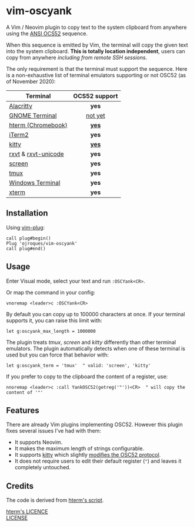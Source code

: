 # vim-oscyank

A Vim / Neovim plugin to copy text to the system clipboard from anywhere using
the [ANSI OCS52](https://invisible-island.net/xterm/ctlseqs/ctlseqs.html#h3-Operating-System-Commands)
sequence.

When this sequence is emitted by Vim, the terminal will copy the given text
into the system clipboard. **This is totally location independent**, users can
copy from anywhere *including from remote SSH sessions*.

The only requirement is that the terminal must support the sequence. Here is
a non-exhaustive list of terminal emulators supporting or not OSC52 (as of
November 2020):

| Terminal | OCS52 support |
|----------|:-------------:|
| [Alacritty](https://github.com/alacritty/alacritty) | **yes** |
| [GNOME Terminal](https://github.com/GNOME/gnome-terminal) | [not yet](https://gitlab.gnome.org/GNOME/vte/-/issues/125) |
| [hterm (Chromebook)](https://chromium.googlesource.com/apps/libapps/+/master/README.md) | [**yes**](https://chromium.googlesource.com/apps/libapps/+/master/nassh/doc/FAQ.md#Is-OSC-52-aka-clipboard-operations_supported) |
| [iTerm2](https://iterm2.com/) | **yes** |
| [kitty](https://github.com/kovidgoyal/kitty) | [**yes**](https://sw.kovidgoyal.net/kitty/protocol-extensions.html#pasting-to-clipboard) |
| [rxvt](http://rxvt.sourceforge.net/) & [rxvt-unicode](http://software.schmorp.de/pkg/rxvt-unicode.html) | **yes** |
| [screen](https://www.gnu.org/software/screen/) | **yes** |
| [tmux](https://github.com/tmux/tmux) | **yes** |
| [Windows Terminal](https://github.com/microsoft/terminal) | **yes** |
| [xterm](https://invisible-island.net/xterm/) | **yes** |

## Installation
Using [vim-plug](https://github.com/junegunn/vim-plug):
```vim
call plug#begin()
Plug 'ojroques/vim-oscyank'
call plug#end()
```

## Usage
Enter Visual mode, select your text and run `:OSCYank<CR>`.

Or map the command in your config:
```vim
vnoremap <leader>c :OSCYank<CR>
```

By default you can copy up to 100000 characters at once. If your terminal
supports it, you can raise this limit with:
```vim
let g:oscyank_max_length = 1000000
```

The plugin treats *tmux*, *screen* and *kitty* differently than other terminal
emulators. The plugin automatically detects when one of these terminal is used
but you can force that behavior with:
```vim
let g:oscyank_term = 'tmux'  " valid: 'screen', 'kitty'
```

If you prefer to copy to the clipboard the content of a register, use:
```vim
nnoremap <leader>c :call YankOSC52(getreg('"'))<CR>  " will copy the content of '"'
```

## Features
There are already Vim plugins implementing OSC52. However this plugin fixes
several issues I've had with them:
* It supports Neovim.
* It makes the maximum length of strings configurable.
* It supports [kitty](https://github.com/kovidgoyal/kitty) which slightly
  [modifies the OSC52 protocol](https://sw.kovidgoyal.net/kitty/protocol-extensions.html#pasting-to-clipboard).
* It does not require users to edit their default register (`"`) and leaves
  it completely untouched.

## Credits
The code is derived from
[hterm's script](https://github.com/chromium/hterm/blob/master/etc/osc52.vim).

[hterm's LICENCE](https://github.com/chromium/hterm/blob/master/LICENSE)<br/>
[LICENSE](LICENSE)
